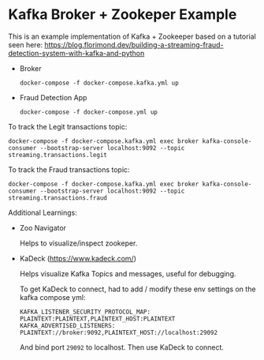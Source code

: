 # Kafka Broker + Zookeper Example

This is an example implementation of Kafka + Zookeeper based on a tutorial seen here: https://blog.florimond.dev/building-a-streaming-fraud-detection-system-with-kafka-and-python


- Broker

  ```docker-compose -f docker-compose.kafka.yml up```

- Fraud Detection App

  ```docker-compose -f docker-compose.yml up```



To track the Legit transactions topic:

```
docker-compose -f docker-compose.kafka.yml exec broker kafka-console-consumer --bootstrap-server localhost:9092 --topic streaming.transactions.legit
```


To track the Fraud transactions topic:

```
docker-compose -f docker-compose.kafka.yml exec broker kafka-console-consumer --bootstrap-server localhost:9092 --topic streaming.transactions.fraud
```


Additional Learnings:

- Zoo Navigator

  Helps to visualize/inspect zookeper.

- KaDeck (https://www.kadeck.com/)

  Helps visualize Kafka Topics and messages, useful for debugging.
  
  To get KaDeck to connect, had to add / modify these env settings on the kafka compose yml:
    
    ```
    KAFKA_LISTENER_SECURITY_PROTOCOL_MAP: PLAINTEXT:PLAINTEXT,PLAINTEXT_HOST:PLAINTEXT
    KAFKA_ADVERTISED_LISTENERS: PLAINTEXT://broker:9092,PLAINTEXT_HOST://localhost:29092
    ```
  
  And bind port `29092` to localhost. Then use KaDeck to connect.
  

